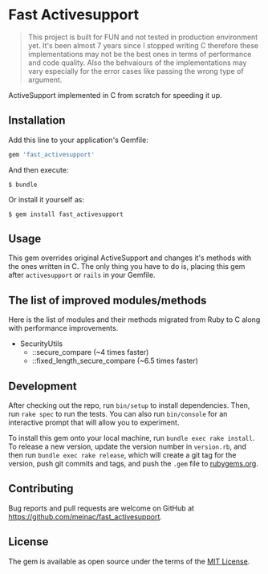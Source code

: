 # Fast Activesupport

> This project is built for FUN and not tested in production environment yet. It's been almost 7 years since I stopped writing C therefore these implementations may not be the best ones in terms of performance and code quality. Also the behvaiours of the implementations may vary especially for the error cases like passing the wrong type of argument.

ActiveSupport implemented in C from scratch for speeding it up.

## Installation

Add this line to your application's Gemfile:

```ruby
gem 'fast_activesupport'
```

And then execute:

    $ bundle

Or install it yourself as:

    $ gem install fast_activesupport

## Usage

This gem overrides original ActiveSupport and changes it's methods with the ones written in C. The only thing you have to do is, placing this gem after `activesupport` or `rails` in your Gemfile.

## The list of improved modules/methods

Here is the list of modules and their methods migrated from Ruby to C along with performance improvements.

+ SecurityUtils
  + ::secure_compare (~4 times faster)
  + ::fixed_length_secure_compare (~6.5 times faster)

## Development

After checking out the repo, run `bin/setup` to install dependencies. Then, run `rake spec` to run the tests. You can also run `bin/console` for an interactive prompt that will allow you to experiment.

To install this gem onto your local machine, run `bundle exec rake install`. To release a new version, update the version number in `version.rb`, and then run `bundle exec rake release`, which will create a git tag for the version, push git commits and tags, and push the `.gem` file to [rubygems.org](https://rubygems.org).

## Contributing

Bug reports and pull requests are welcome on GitHub at https://github.com/meinac/fast_activesupport.

## License

The gem is available as open source under the terms of the [MIT License](https://opensource.org/licenses/MIT).
